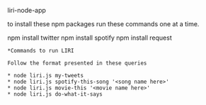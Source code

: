 liri-node-app

to install these npm packages run these commands one at a time.

npm install twitter
npm install spotify
npm install request

```
*Commands to run LIRI

Follow the format presented in these queries

* node liri.js my-tweets
* node liri.js spotify-this-song '<song name here>'
* node liri.js movie-this '<movie name here>'
* node liri.js do-what-it-says 
```